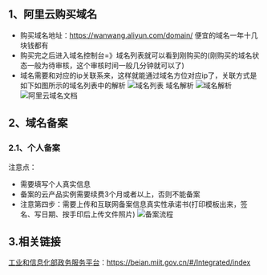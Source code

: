 ## 1、阿里云购买域名
- 购买域名地址：https://wanwang.aliyun.com/domain/ 便宜的域名一年十几块钱都有
- 购买完之后进入域名控制台=》域名列表就可以看到刚购买的(刚购买的域名状态一般为待审核，这个审核时间一般几分钟就可以了)
- 域名需要和对应的ip关联系来，这样就能通过域名方位对应ip了，关联方式是如下如图所示的域名列表中的解析
![域名列表](https://cdn.nlark.com/yuque/0/2025/png/2488285/1756889977701-837235c9-2cde-41c2-9b33-0b4611731957.png?x-oss-process=image%2Fformat%2Cwebp)
域名解析
![域名解析](https://cdn.nlark.com/yuque/0/2025/png/2488285/1756890149889-dee9b1d2-739c-44ab-9d4c-72029f098acb.png?x-oss-process=image%2Fformat%2Cwebp)
![阿里云域名文档](https://help.aliyun.com/zh/dws/?spm=a2c4g.11186623.0.0.c829159e406Loh)

## 2、域名备案
### 2.1、个人备案
注意点：
- 需要填写个人真实信息
- 备案的云产品实例需要续费3个月或者以上，否则不能备案
- 注意第四步：需要上传和互联网备案信息真实性承诺书(打印模板出来，签名、写日期、按手印后上传文件照片)
![备案流程](https://cdn.nlark.com/yuque/0/2025/png/2488285/1758110267104-653c5ad1-d101-44fd-81e3-8c52d72a7a5b.png?x-oss-process=image%2Fformat%2Cwebp)

## 3.相关链接
[工业和信息化部政务服务平台](https://beian.miit.gov.cn/#/Integrated/index)：https://beian.miit.gov.cn/#/Integrated/index